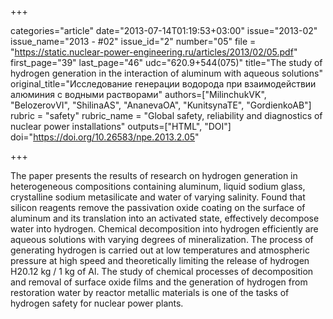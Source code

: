 +++

categories="article"
date="2013-07-14T01:19:53+03:00"
issue="2013-02"
issue_name="2013 - #02"
issue_id="2"
number="05"
file = "https://static.nuclear-power-engineering.ru/articles/2013/02/05.pdf"
first_page="39"
last_page="46"
udc="620.9+544(075)"
title="The study of hydrogen generation in the interaction of aluminum with aqueous solutions"
original_title="Исследование генерации водорода при взаимодействии алюминия с водными растворами"
authors=["MilinchukVK", "BelozerovVI", "ShilinaAS", "AnanevaOA", "KunitsynaTE", "GordienkoAB"]
rubric = "safety"
rubric_name = "Global safety, reliability and diagnostics of nuclear power installations"
outputs=["HTML", "DOI"]
doi="https://doi.org/10.26583/npe.2013.2.05"

+++

The paper presents the results of research on hydrogen generation in heterogeneous compositions containing aluminum, liquid sodium glass, crystalline sodium metasilicate and water of varying salinity. Found that silicon reagents remove the passivation oxide coating on the surface of aluminum and its translation into an activated state, effectively decompose water into hydrogen. Chemical decomposition into hydrogen efficiently are aqueous solutions with varying degrees of mineralization. The process of generating hydrogen is carried out at low temperatures and atmospheric pressure at high speed and theoretically limiting the release of hydrogen H20.12 kg / 1 kg of Al. The study of chemical processes of decomposition and removal of surface oxide films and the generation of hydrogen from restoration water by reactor metallic materials is one of the tasks of hydrogen safety for nuclear power plants.